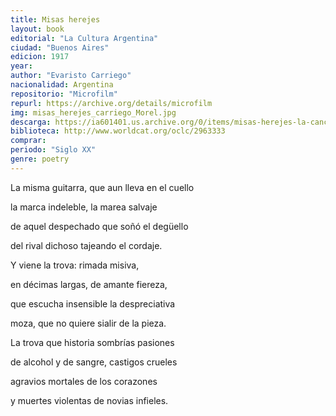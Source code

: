 ```yaml
---
title: Misas herejes
layout: book
editorial: "La Cultura Argentina"
ciudad: "Buenos Aires"
edicion: 1917
year:
author: "Evaristo Carriego"
nacionalidad: Argentina
repositorio: "Microfilm"
repurl: https://archive.org/details/microfilm
img: misas_herejes_carriego_Morel.jpg
descarga: https://ia601401.us.archive.org/0/items/misas-herejes-la-cancion-del-barrio/Misas%20herejes%20%3B%20La%20canci%C3%B3n%20del%20barrio.pdf
biblioteca: http://www.worldcat.org/oclc/2963333
comprar: 
periodo: "Siglo XX"
genre: poetry
---
```

 

La misma guitarra, que aun lleva en el cuello
 
la marca indeleble, la marea salvaje
 
de aquel despechado que soñó el degüello
 
del rival dichoso tajeando el cordaje.
 
Y viene la trova: rimada misiva, 

en décimas largas, de amante fiereza,
 
que escucha insensible la despreciativa
 
moza, que no quiere sialir de la pieza.
 
La trova que historia sombrías pasiones
 
de alcohol y de sangre, castigos crueles
 
agravios mortales de los corazones 

y muertes violentas de novias infieles. 
 

